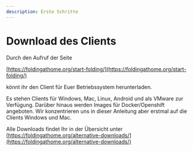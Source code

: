 ```yaml
---
description: Erste Schritte
---
```


# Download des Clients

Durch den Aufruf der Seite

[https://foldingathome.org/start-folding/](https://foldingathome.org/start-folding/)

könnt ihr den Client für Euer Betriebssystem herunterladen.

Es stehen Clients für Windows, Mac, Linux, Android und als VMware zur Verfügung. Darüber hinaus werden Images für Docker/Openshift angeboten. Wir konzentrieren uns in dieser Anleitung aber erstmal auf die Clients Windows und Mac.

Alle Downloads findet Ihr in der Übersicht unter [https://foldingathome.org/alternative-downloads/](https://foldingathome.org/alternative-downloads/)

